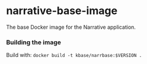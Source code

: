 # narrative-base-image
The base Docker image for the Narrative application.

### Building the image
Build with:
`docker build -t kbase/narrbase:$VERSION .`

